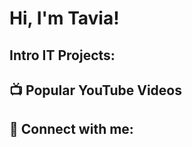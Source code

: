 <h1>Hi, I'm Tavia!</h1>

<h2>Intro IT Projects:</h2>


<h2>📺 Popular YouTube Videos</h2>


<h2> 🤳 Connect with me:</h2>



